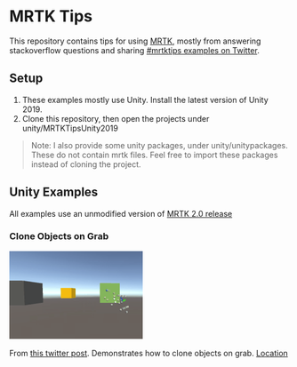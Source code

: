 # MRTK Tips
This repository contains tips for using [MRTK](http://aka.ms/mrtk), mostly from answering stackoverflow questions and sharing [#mrtktips examples on Twitter](https://twitter.com/search?q=%23mrtktips&src=typed_query).

## Setup
1. These examples mostly use Unity. Install the latest version of Unity 2019.
2. Clone this repository, then open the projects under unity/MRTKTipsUnity2019

> Note: I also provide some unity packages, under unity/unitypackages. These do not contain mrtk files. Feel free to import these packages instead of cloning the project.

## Unity Examples
All examples use an unmodified version of [MRTK 2.0 release](https://github.com/microsoft/MixedRealityToolkit-Unity/releases/tag/v2.0.0)

### Clone Objects on Grab
<img src="media/CloneOnGrab.gif" width="240">

From [this twitter post](https://twitter.com/julenka/status/1170449944697683968). Demonstrates how to clone objects on grab.
[Location](https://github.com/julenka/mrtk-tips/blob/master/unity/MRTKTipsUnity2019/Assets/MRTKTips/Scenes/CloneOnGrab.unity)
